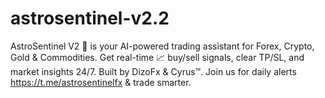 # astrosentinel-v2.2
AstroSentinel V2 🚀 is your AI-powered trading assistant for Forex, Crypto, Gold &amp; Commodities. Get real-time 📈 buy/sell signals, clear TP/SL, and market insights 24/7. Built by DizoFx &amp; Cyrus™️. Join us for daily alerts https://t.me/astrosentinelfx &amp; trade smarter.
